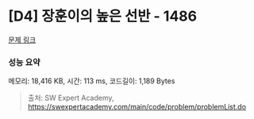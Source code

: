 # [D4] 장훈이의 높은 선반 - 1486 

[문제 링크](https://swexpertacademy.com/main/code/problem/problemDetail.do?contestProbId=AV2b7Yf6ABcBBASw) 

### 성능 요약

메모리: 18,416 KB, 시간: 113 ms, 코드길이: 1,189 Bytes



> 출처: SW Expert Academy, https://swexpertacademy.com/main/code/problem/problemList.do